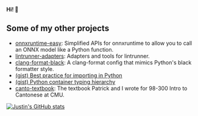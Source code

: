 **Hi! 👋**

## Some of my other projects

- [onnxruntime-easy](https://github.com/justinchuby/onnxruntime-easy): Simplified APIs for onnxruntime to allow you to call an ONNX model like a Python function.
- [lintrunner-adapters](https://github.com/justinchuby/lintrunner-adapters): Adapters and tools for lintrunner.
- [clang-format-black](https://github.com/justinchuby/clang-format-black): A clang-format config that mimics Python's black formatter style.
- [(gist) Best practice for importing in Python](https://gist.github.com/justinchuby/9085242a53158f2fd7ae7aa650e55ee3)
- [(gist) Python container typing hierarchy](https://gist.github.com/justinchuby/4021cebe9e093f636759a88de325c85f)
- [canto-textbook](https://github.com/justinchuby/canto-textbook): The textbook Patrick and I wrote for 98-300 Intro to Cantonese at CMU.

[![Justin's GitHub stats](https://github-readme-stats.vercel.app/api?username=justinchuby&count_private=true&show_icons=true)](https://github.com/justinchuby)
